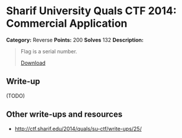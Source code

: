 # Sharif University Quals CTF 2014: Commercial Application

**Category:** Reverse
**Points:** 200
**Solves** 132
**Description:**

> Flag is a serial number.
>
> [Download](suCTF.apk)

## Write-up

(TODO)

## Other write-ups and resources

* <http://ctf.sharif.edu/2014/quals/su-ctf/write-ups/25/>
